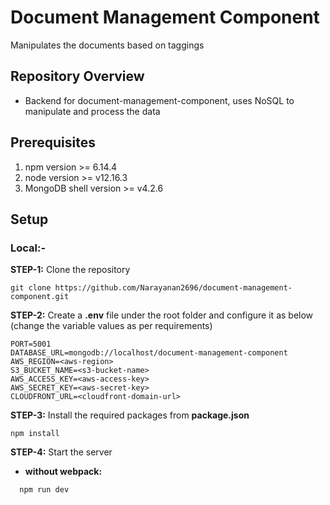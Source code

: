 # Document Management Component

Manipulates the documents based on taggings

## Repository Overview

- Backend for document-management-component, uses NoSQL to manipulate and process the data

## Prerequisites

1. npm version >= 6.14.4
2. node version >= v12.16.3
3. MongoDB shell version >= v4.2.6

## Setup

### Local:-

**STEP-1:** Clone the repository

```
git clone https://github.com/Narayanan2696/document-management-component.git
```

**STEP-2:** Create a **.env** file under the root folder and configure it as below (change the variable values as per requirements)

```
PORT=5001
DATABASE_URL=mongodb://localhost/document-management-component
AWS_REGION=<aws-region>
S3_BUCKET_NAME=<s3-bucket-name>
AWS_ACCESS_KEY=<aws-access-key>
AWS_SECRET_KEY=<aws-secret-key>
CLOUDFRONT_URL=<cloudfront-domain-url>
```

**STEP-3:** Install the required packages from **package.json**

```
npm install
```

**STEP-4:** Start the server

- **without webpack:**

```
  npm run dev
```
